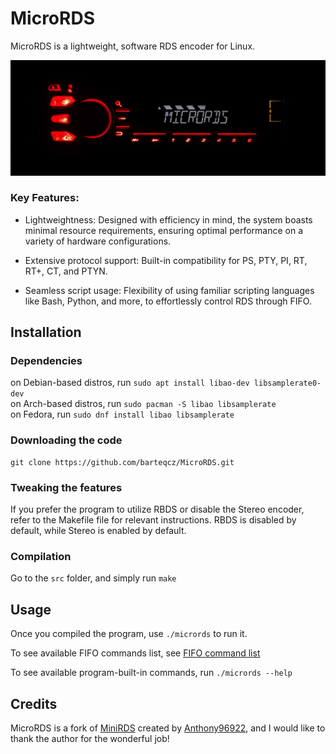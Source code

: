 # MicroRDS

MicroRDS is a lightweight, software RDS encoder for Linux.

![MicroRDS](doc/MicroRDS.jpg)

### Key Features:

- Lightweightness: Designed with efficiency in mind, the system boasts minimal resource requirements, ensuring optimal performance on a variety of hardware configurations.

- Extensive protocol support: Built-in compatibility for PS, PTY, PI, RT, RT+, CT, and PTYN.

- Seamless script usage: Flexibility of using familiar scripting languages like Bash, Python, and more, to effortlessly control RDS through FIFO.

## Installation

### Dependencies
on Debian-based distros, run `sudo apt install libao-dev libsamplerate0-dev` <br>
on Arch-based distros, run `sudo pacman -S libao libsamplerate` <br>
on Fedora, run `sudo dnf install libao libsamplerate` <br>

### Downloading the code

```
git clone https://github.com/barteqcz/MicroRDS.git
```

### Tweaking the features

If you prefer the program to utilize RBDS or disable the Stereo encoder, refer to the Makefile file for relevant instructions. RBDS is disabled by default, while Stereo is enabled by default.

### Compilation

Go to the `src` folder, and simply run `make`

## Usage

Once you compiled the program, use `./micrords` to run it. 

To see available FIFO commands list, see [FIFO command list](https://github.com/barteqcz/MicroRDS/blob/main/doc/fifo_command_list.md)

To see available program-built-in commands, run `./micrords --help`
## Credits

MicroRDS is a fork of [MiniRDS](https://github.com/Anthony96922/MiniRDS) created by [Anthony96922](https://github.com/Anthony96922), and I would like to thank the author for the wonderful job!
